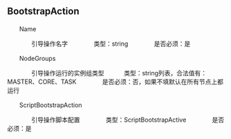 ## BootstrapAction

　　Name

　　　　引导操作名字
　　　　类型：string
　　　　是否必须：是
    
　　NodeGroups
  
　　　　引导操作运行的实例组类型
  　　　类型：string列表，合法值有：MASTER、CORE、TASK
　　　　是否必须：否，如果不填默认在所有节点上都运行
    
　　ScriptBootstrapAction
  
　　　　引导操作脚本配置
　　　　类型：ScriptBootstrapActive
　　　　是否必须：是